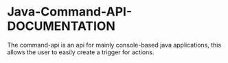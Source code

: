 # Java-Command-API- DOCUMENTATION
The command-api is an api for mainly console-based java applications,
this allows the user to easily create a trigger for actions. 

